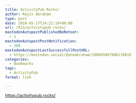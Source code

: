 ```yaml
---
title: ActivityPub Rocks!
author: Rajiv Abraham
type: post
date: 2018-05-17T14:21:19+00:00
url: /913/activitypub-rocks/
mastodonAutopostPublishedNoRetoot:
  - 1
mastodonAutopostPostNotification:
  - 200
mastodonAutopostLastSuccessfullPostURL:
  - https://mastodon.social/@unoabraham/100045087086178010
categories:
  - Bookmarks
tags:
  - ActivityPub
format: link

---
```

<https://activitypub.rocks/>